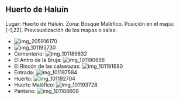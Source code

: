 ## Huerto de Haluín
Lugar: Huerto de Haluín.
Zona: Bosque Maléfico.
Posición en el mapa: [-1,22].
Previsualización de los mapas o salas:
- ![img_205916170](https://media.discordapp.net/attachments/1115311447145193482/1115348225558319124/205916170.jpg)
- ![img_101193730](https://media.discordapp.net/attachments/1115311447145193482/1115318389213253692/101193730.jpg)
- Cementerio: ![img_101189632](https://media.discordapp.net/attachments/1115311447145193482/1115318379306291281/101189632.jpg)
- El Antro de la Bruja: ![img_101190656](https://media.discordapp.net/attachments/1115311447145193482/1115318382317809754/101190656.jpg)
- El Rincón de las calawazas: ![img_101191680](https://media.discordapp.net/attachments/1115311447145193482/1115318384234610708/101191680.jpg)
- Entrada: ![img_101187584](https://media.discordapp.net/attachments/1115311447145193482/1115318355767873598/101187584.jpg)
- Huerto: ![img_101192704](https://media.discordapp.net/attachments/1115311447145193482/1115318385903935498/101192704.jpg)
- Huerto Maléfico: ![img_101193728](https://media.discordapp.net/attachments/1115311447145193482/1115318387602632854/101193728.jpg)
- Pantano: ![img_101188608](https://media.discordapp.net/attachments/1115311447145193482/1115318357890183319/101188608.jpg)